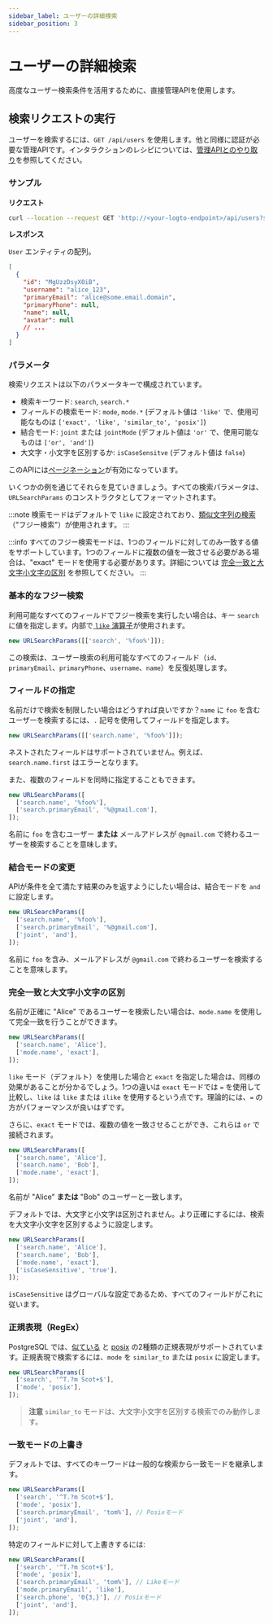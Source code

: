 ```yaml
---
sidebar_label: ユーザーの詳細検索
sidebar_position: 3
---
```


# ユーザーの詳細検索

高度なユーザー検索条件を活用するために、直接管理APIを使用します。

## 検索リクエストの実行

ユーザーを検索するには、`GET /api/users` を使用します。他と同様に認証が必要な管理APIです。インタラクションのレシピについては、[管理APIとのやり取り](/docs/recipes/manage-users/)を参照してください。

### サンプル

**リクエスト**

```bash
curl --location --request GET 'http://<your-logto-endpoint>/api/users?search=%25alice%25'
```

**レスポンス**

`User` エンティティの配列。

```json
[
  {
    "id": "MgUzzDsyX0iB",
    "username": "alice_123",
    "primaryEmail": "alice@some.email.domain",
    "primaryPhone": null,
    "name": null,
    "avatar": null
    // ...
  }
]
```

### パラメータ

検索リクエストは以下のパラメータキーで構成されています。

- 検索キーワード: `search`, `search.*`
- フィールドの検索モード: `mode`, `mode.*` (デフォルト値は `'like'` で、使用可能なものは `['exact', 'like', 'similar_to', 'posix']`)
- 結合モード: `joint` または `jointMode` (デフォルト値は `'or'` で、使用可能なものは `['or', 'and']`)
- 大文字・小文字を区別するか: `isCaseSensitve` (デフォルト値は `false`)

このAPIには[ページネーション](/docs/recipes/manage-users/#using-pagination)が有効になっています。

いくつかの例を通じてそれらを見ていきましょう。すべての検索パラメータは、`URLSearchParams` のコンストラクタとしてフォーマットされます。

:::note
検索モードはデフォルトで `like` に設定されており、[類似文字列の検索](https://en.wikipedia.org/wiki/Approximate_string_matching)（"フジー検索"）が使用されます。
:::

:::info
すべてのフジー検索モードは、1つのフィールドに対してのみ一致する値をサポートしています。1つのフィールドに複数の値を一致させる必要がある場合は、"exact" モードを使用する必要があります。詳細については [完全一致と大文字小文字の区別](#exact-match-and-case-sensitivity) を参照してください。
:::

### 基本的なフジー検索

利用可能なすべてのフィールドでフジー検索を実行したい場合は、キー `search` に値を指定します。内部で[ `like` 演算子](https://www.postgresql.org/docs/current/functions-matching.html#FUNCTIONS-LIKE)が使用されます。

```ts
new URLSearchParams([['search', '%foo%']]);
```

この検索は、ユーザー検索の利用可能なすべてのフィールド（`id`、`primaryEmail`、`primaryPhone`、`username`、`name`）を反復処理します。

### フィールドの指定

名前だけで検索を制限したい場合はどうすれば良いですか？`name` に `foo` を含むユーザーを検索するには、`.` 記号を使用してフィールドを指定します。

```ts
new URLSearchParams([['search.name', '%foo%']]);
```

ネストされたフィールドはサポートされていません。例えば、`search.name.first` はエラーとなります。

また、複数のフィールドを同時に指定することもできます。

```ts
new URLSearchParams([
  ['search.name', '%foo%'],
  ['search.primaryEmail', '%@gmail.com'],
]);
```

名前に `foo` を含むユーザー **または** メールアドレスが `@gmail.com` で終わるユーザーを検索することを意味します。

### 結合モードの変更

APIが条件を全て満たす結果のみを返すようにしたい場合は、結合モードを `and` に設定します。

```ts
new URLSearchParams([
  ['search.name', '%foo%'],
  ['search.primaryEmail', '%@gmail.com'],
  ['joint', 'and'],
]);
```

名前に `foo` を含み、メールアドレスが `@gmail.com` で終わるユーザーを検索することを意味します。

### 完全一致と大文字小文字の区別

名前が正確に "Alice" であるユーザーを検索したい場合は、`mode.name` を使用して完全一致を行うことができます。

```ts
new URLSearchParams([
  ['search.name', 'Alice'],
  ['mode.name', 'exact'],
]);
```

`like` モード（デフォルト）を使用した場合と `exact` を指定した場合は、同様の効果があることが分かるでしょう。1つの違いは `exact` モードでは `=` を使用して比較し、`like` は `like` または `ilike` を使用するという点です。理論的には、`=` の方がパフォーマンスが良いはずです。

さらに、`exact` モードでは、複数の値を一致させることができ、これらは `or` で接続されます。

```ts
new URLSearchParams([
  ['search.name', 'Alice'],
  ['search.name', 'Bob'],
  ['mode.name', 'exact'],
]);
```

名前が "Alice" **または** "Bob" のユーザーと一致します。

デフォルトでは、大文字と小文字は区別されません。より正確にするには、検索を大文字小文字を区別するように設定します。

```ts
new URLSearchParams([
  ['search.name', 'Alice'],
  ['search.name', 'Bob'],
  ['mode.name', 'exact'],
  ['isCaseSensitive', 'true'],
]);
```

`isCaseSensitive` はグローバルな設定であるため、すべてのフィールドがこれに従います。

### 正規表現（RegEx）

PostgreSQL では、[似ている](https://www.postgresql.org/docs/current/functions-matching.html#FUNCTIONS-SIMILARTO-REGEXP) と [posix](https://www.postgresql.org/docs/current/functions-matching.html#FUNCTIONS-POSIX-REGEXP) の2種類の正規表現がサポートされています。正規表現で検索するには、`mode` を `similar_to` または `posix` に設定します。

```ts
new URLSearchParams([
  ['search', '^T.?m Scot+$'],
  ['mode', 'posix'],
]);
```

> **注意**
> `similar_to` モードは、大文字小文字を区別する検索でのみ動作します。

### 一致モードの上書き

デフォルトでは、すべてのキーワードは一般的な検索から一致モードを継承します。

```ts
new URLSearchParams([
  ['search', '^T.?m Scot+$'],
  ['mode', 'posix'],
  ['search.primaryEmail', 'tom%'], // Posixモード
  ['joint', 'and'],
]);
```

特定のフィールドに対して上書きするには:

```ts
new URLSearchParams([
  ['search', '^T.?m Scot+$'],
  ['mode', 'posix'],
  ['search.primaryEmail', 'tom%'], // Likeモード
  ['mode.primaryEmail', 'like'],
  ['search.phone', '0{3,}'], // Posixモード
  ['joint', 'and'],
]);
```